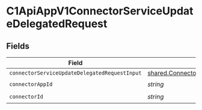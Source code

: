 # C1ApiAppV1ConnectorServiceUpdateDelegatedRequest


## Fields

| Field                                                                                                                    | Type                                                                                                                     | Required                                                                                                                 | Description                                                                                                              |
| ------------------------------------------------------------------------------------------------------------------------ | ------------------------------------------------------------------------------------------------------------------------ | ------------------------------------------------------------------------------------------------------------------------ | ------------------------------------------------------------------------------------------------------------------------ |
| `connectorServiceUpdateDelegatedRequestInput`                                                                            | [shared.ConnectorServiceUpdateDelegatedRequestInput](../../models/shared/connectorserviceupdatedelegatedrequestinput.md) | :heavy_minus_sign:                                                                                                       | N/A                                                                                                                      |
| `connectorAppId`                                                                                                         | *string*                                                                                                                 | :heavy_check_mark:                                                                                                       | N/A                                                                                                                      |
| `connectorId`                                                                                                            | *string*                                                                                                                 | :heavy_check_mark:                                                                                                       | N/A                                                                                                                      |